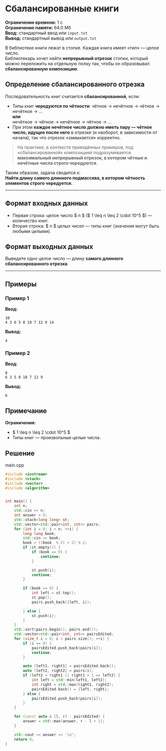 # Сбалансированные книги

**Ограничение времени:** 1 с  
**Ограничение памяти:** 64.0 Мб  
**Ввод:** стандартный ввод или `input.txt`  
**Вывод:** стандартный вывод или `output.txt`

В библиотеке книги лежат в стопке. Каждая книга имеет «тип» — целое число.  
Библиотекарь хочет найти **непрерывный отрезок** стопки, который можно переложить на отдельную полку так, чтобы он образовывал **сбалансированную композицию**.

## Определение сбалансированного отрезка

Последовательность книг считается **сбалансированной**, если:

- Типы книг **чередуются по чётности**: чётное → нечётное → чётное → нечётное → …  
  **или**  
  нечётное → чётное → нечётное → чётное → …
- При этом **каждое нечётное число должно иметь пару — чётное число, идущее после него** в отрезке (и наоборот, в зависимости от начала), так что отрезок «замыкается» корректно.

> На практике, в контексте приведённых примеров, под «сбалансированной» композицией подразумевается **максимальный непрерывный отрезок, в котором чётные и нечётные числа строго чередуются**.

Таким образом, задача сводится к:  
**Найти длину самого длинного подмассива, в котором чётность элементов строго чередуется.**

---

## Формат входных данных

- Первая строка: целое число $ n $ ($ 1 \leq n \leq 2 \cdot 10^5 $) — количество книг.
- Вторая строка: $ n $ целых чисел — типы книг (значения могут быть любыми целыми).

## Формат выходных данных

Выведите одно целое число — длину **самого длинного сбалансированного отрезка**.

---

## Примеры

### Пример 1

**Ввод:**
```
10
4 3 6 5 8 10 7 12 9 14
```

**Вывод:**
```
4
```

### Пример 2

**Ввод:**
```
8
6 3 5 8 10 7 12 9
```

**Вывод:**
```
6
```

## Примечание

**Ограничения:**

- $ 1 \leq n \leq 2 \cdot 10^5 $
- Типы книг — произвольные целые числа.
## Решение

main.cpp
```cpp
#include <iostream>
#include <stack>
#include <vector>
#include <algorithm>


int main() {
    int n;
    std::cin >> n;
    int answer = 0;
    std::stack<long long> st;
    std::vector<std::pair<int, int>> pairs;
    for (int i = 0; i < n; ++i) {
        long long book;
        std::cin >> book;
        book = ((book  % 2) + 2) % 2;
        if (st.empty()) {
            if (book == 0) {
                continue;
            }

            st.push(i);
            continue;
        }

        if (book == 0) {
            int left = st.top();
            st.pop();
            pairs.push_back({left, i});

        } else {
            st.push(i);
        }
    }
    std::sort(pairs.begin(), pairs.end());
    std::vector<std::pair<int, int>> pairsEdited;
    for (size_t i = 0; i < pairs.size(); ++i) {
        if (i == 0) {
            pairsEdited.push_back(pairs[i]);
            continue;
        } 

        auto [left1, right1] = pairsEdited.back();
        auto [left2, right2] = pairs[i];
        if (left2 < right1 || right1 + 1 == left2) {
            int left = std::min(left1, left2);
            int right = std::max(right1, right2);
            pairsEdited.back() = {left, right};
        } else {
            pairsEdited.push_back(pairs[i]);
        }
    }

    for (const auto & [l, r] : pairsEdited) {
        answer = std::max(answer, r - l + 1);
    }

    std::cout << answer << '\n';
    return 0;
}
```
